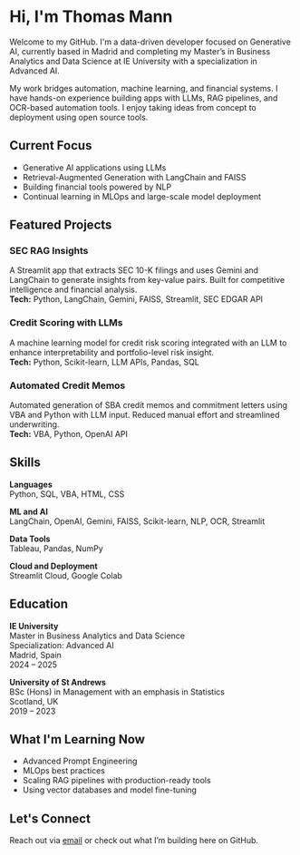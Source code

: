 # Hi, I'm Thomas Mann

Welcome to my GitHub. I'm a data-driven developer focused on Generative AI, currently based in Madrid and completing my Master’s in Business Analytics and Data Science at IE University with a specialization in Advanced AI.

My work bridges automation, machine learning, and financial systems. I have hands-on experience building apps with LLMs, RAG pipelines, and OCR-based automation tools. I enjoy taking ideas from concept to deployment using open source tools.

## Current Focus

- Generative AI applications using LLMs  
- Retrieval-Augmented Generation with LangChain and FAISS  
- Building financial tools powered by NLP  
- Continual learning in MLOps and large-scale model deployment  

## Featured Projects

### SEC RAG Insights  
A Streamlit app that extracts SEC 10-K filings and uses Gemini and LangChain to generate insights from key-value pairs. Built for competitive intelligence and financial analysis.  
**Tech:** Python, LangChain, Gemini, FAISS, Streamlit, SEC EDGAR API

### Credit Scoring with LLMs  
A machine learning model for credit risk scoring integrated with an LLM to enhance interpretability and portfolio-level risk insight.  
**Tech:** Python, Scikit-learn, LLM APIs, Pandas, SQL

### Automated Credit Memos  
Automated generation of SBA credit memos and commitment letters using VBA and Python with LLM input. Reduced manual effort and streamlined underwriting.  
**Tech:** VBA, Python, OpenAI API

## Skills

**Languages**  
Python, SQL, VBA, HTML, CSS

**ML and AI**  
LangChain, OpenAI, Gemini, FAISS, Scikit-learn, NLP, OCR, Streamlit

**Data Tools**  
Tableau, Pandas, NumPy

**Cloud and Deployment**  
Streamlit Cloud, Google Colab

## Education

**IE University**  
Master in Business Analytics and Data Science  
Specialization: Advanced AI  
Madrid, Spain  
2024 – 2025

**University of St Andrews**  
BSc (Hons) in Management with an emphasis in Statistics  
Scotland, UK  
2019 – 2023

## What I'm Learning Now

- Advanced Prompt Engineering  
- MLOps best practices  
- Scaling RAG pipelines with production-ready tools  
- Using vector databases and model fine-tuning  

## Let's Connect

Reach out via [email](mailto:thomasjmann23@gmail.com) or check out what I’m building here on GitHub.
